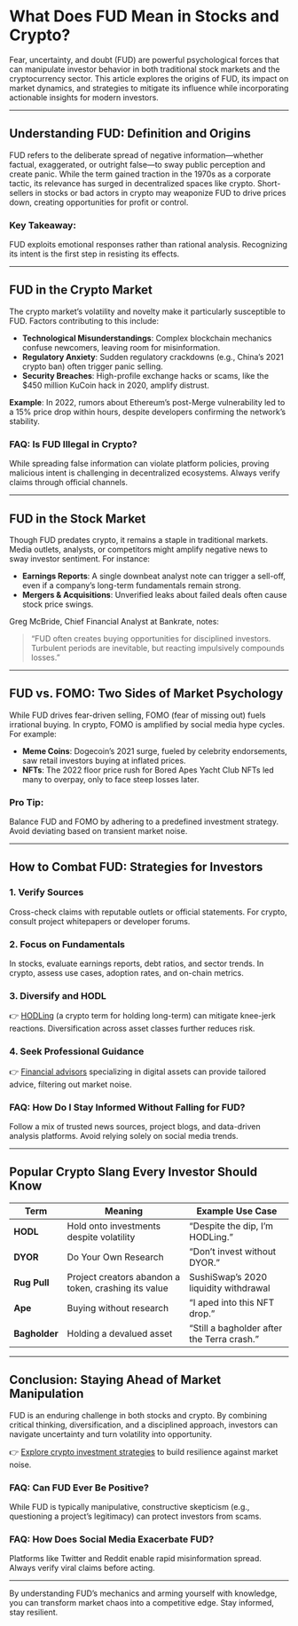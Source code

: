 # What Does FUD Mean in Stocks and Crypto?  

Fear, uncertainty, and doubt (FUD) are powerful psychological forces that can manipulate investor behavior in both traditional stock markets and the cryptocurrency sector. This article explores the origins of FUD, its impact on market dynamics, and strategies to mitigate its influence while incorporating actionable insights for modern investors.  

---

## Understanding FUD: Definition and Origins  

FUD refers to the deliberate spread of negative information—whether factual, exaggerated, or outright false—to sway public perception and create panic. While the term gained traction in the 1970s as a corporate tactic, its relevance has surged in decentralized spaces like crypto. Short-sellers in stocks or bad actors in crypto may weaponize FUD to drive prices down, creating opportunities for profit or control.  

### Key Takeaway:  
FUD exploits emotional responses rather than rational analysis. Recognizing its intent is the first step in resisting its effects.  

---

## FUD in the Crypto Market  

The crypto market’s volatility and novelty make it particularly susceptible to FUD. Factors contributing to this include:  
- **Technological Misunderstandings**: Complex blockchain mechanics confuse newcomers, leaving room for misinformation.  
- **Regulatory Anxiety**: Sudden regulatory crackdowns (e.g., China’s 2021 crypto ban) often trigger panic selling.  
- **Security Breaches**: High-profile exchange hacks or scams, like the $450 million KuCoin hack in 2020, amplify distrust.  

**Example**: In 2022, rumors about Ethereum’s post-Merge vulnerability led to a 15% price drop within hours, despite developers confirming the network’s stability.  

### FAQ: Is FUD Illegal in Crypto?  
While spreading false information can violate platform policies, proving malicious intent is challenging in decentralized ecosystems. Always verify claims through official channels.  

---

## FUD in the Stock Market  

Though FUD predates crypto, it remains a staple in traditional markets. Media outlets, analysts, or competitors might amplify negative news to sway investor sentiment. For instance:  
- **Earnings Reports**: A single downbeat analyst note can trigger a sell-off, even if a company’s long-term fundamentals remain strong.  
- **Mergers & Acquisitions**: Unverified leaks about failed deals often cause stock price swings.  

Greg McBride, Chief Financial Analyst at Bankrate, notes:  
> “FUD often creates buying opportunities for disciplined investors. Turbulent periods are inevitable, but reacting impulsively compounds losses.”  

---

## FUD vs. FOMO: Two Sides of Market Psychology  

While FUD drives fear-driven selling, FOMO (fear of missing out) fuels irrational buying. In crypto, FOMO is amplified by social media hype cycles. For example:  
- **Meme Coins**: Dogecoin’s 2021 surge, fueled by celebrity endorsements, saw retail investors buying at inflated prices.  
- **NFTs**: The 2022 floor price rush for Bored Apes Yacht Club NFTs led many to overpay, only to face steep losses later.  

### Pro Tip:  
Balance FUD and FOMO by adhering to a predefined investment strategy. Avoid deviating based on transient market noise.  

---

## How to Combat FUD: Strategies for Investors  

### 1. **Verify Sources**  
Cross-check claims with reputable outlets or official statements. For crypto, consult project whitepapers or developer forums.  

### 2. **Focus on Fundamentals**  
In stocks, evaluate earnings reports, debt ratios, and sector trends. In crypto, assess use cases, adoption rates, and on-chain metrics.  

### 3. **Diversify and HODL**  
👉 [HODLing](https://bit.ly/okx-bonus) (a crypto term for holding long-term) can mitigate knee-jerk reactions. Diversification across asset classes further reduces risk.  

### 4. **Seek Professional Guidance**  
👉 [Financial advisors](https://bit.ly/okx-bonus) specializing in digital assets can provide tailored advice, filtering out market noise.  

### FAQ: How Do I Stay Informed Without Falling for FUD?  
Follow a mix of trusted news sources, project blogs, and data-driven analysis platforms. Avoid relying solely on social media trends.  

---

## Popular Crypto Slang Every Investor Should Know  

| Term       | Meaning                                  | Example Use Case                |  
|------------|------------------------------------------|---------------------------------|  
| **HODL**   | Hold onto investments despite volatility | “Despite the dip, I’m HODLing.”|  
| **DYOR**   | Do Your Own Research                     | “Don’t invest without DYOR.”   |  
| **Rug Pull**| Project creators abandon a token, crashing its value | SushiSwap’s 2020 liquidity withdrawal|  
| **Ape**    | Buying without research                  | “I aped into this NFT drop.”   |  
| **Bagholder**| Holding a devalued asset                | “Still a bagholder after the Terra crash.”|  

---

## Conclusion: Staying Ahead of Market Manipulation  

FUD is an enduring challenge in both stocks and crypto. By combining critical thinking, diversification, and a disciplined approach, investors can navigate uncertainty and turn volatility into opportunity.  

👉 [Explore crypto investment strategies](https://bit.ly/okx-bonus) to build resilience against market noise.  

### FAQ: Can FUD Ever Be Positive?  
While FUD is typically manipulative, constructive skepticism (e.g., questioning a project’s legitimacy) can protect investors from scams.  

### FAQ: How Does Social Media Exacerbate FUD?  
Platforms like Twitter and Reddit enable rapid misinformation spread. Always verify viral claims before acting.  

---  
By understanding FUD’s mechanics and arming yourself with knowledge, you can transform market chaos into a competitive edge. Stay informed, stay resilient.